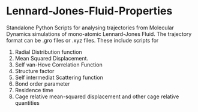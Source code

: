 # Lennard-Jones-Fluid-Properties
Standalone Python Scripts for analysing trajectories from Molecular Dynamics simulations of mono-atomic Lennard-Jones Fluid.
The trajectory format can be .gro files or .xyz files. 
These include scripts for
1. Radial Distribution function
2. Mean Squared Displacement.
3. Self van-Hove Correlation Function
4. Structure factor
5. Self intermediat Scattering function
6. Bond order parameter
7. Residence time
8. Cage relative mean-squared displacement and other cage relative quantities
